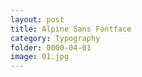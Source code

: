 ```yaml
---
layout: post
title: Alpine Sans Fontface
category: Typography
folder: 0000-04-01
image: 01.jpg
---
```

